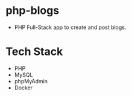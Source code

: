# php-blogs
- PHP Full-Stack app to create and post blogs.

# Tech Stack
- PHP
- MySQL
- phpMyAdmin
- Docker